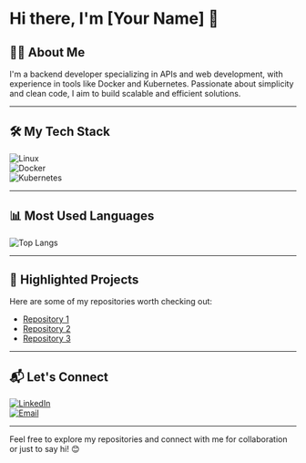 # Hi there, I'm [Your Name] 👋

## 👨‍💻 About Me
I'm a backend developer specializing in APIs and web development, with experience in tools like Docker and Kubernetes. Passionate about simplicity and clean code, I aim to build scalable and efficient solutions.

---

## 🛠️ My Tech Stack
![Linux](https://img.shields.io/badge/Linux-%23FCC624.svg?style=flat&logo=linux&logoColor=black)  
![Docker](https://img.shields.io/badge/Docker-%232496ED.svg?style=flat&logo=docker&logoColor=white)  
![Kubernetes](https://img.shields.io/badge/Kubernetes-%23326CE5.svg?style=flat&logo=kubernetes&logoColor=white)

---

## 📊 Most Used Languages
![Top Langs](https://github-readme-stats.vercel.app/api/top-langs/?username=NathanPSS&layout=compact&theme=radical)

---

## 🚀 Highlighted Projects

Here are some of my repositories worth checking out:

- [Repository 1](https://github.com/yourusername/repository1)
- [Repository 2](https://github.com/yourusername/repository2)
- [Repository 3](https://github.com/yourusername/repository3)

---

## 📬 Let's Connect
[![LinkedIn](https://img.shields.io/badge/LinkedIn-0077B5.svg?style=flat&logo=linkedin&logoColor=white)](https://www.linkedin.com/in/yourusername)  
[![Email](https://img.shields.io/badge/Email-D14836.svg?style=flat&logo=gmail&logoColor=white)](mailto:youremail@example.com)

---

Feel free to explore my repositories and connect with me for collaboration or just to say hi! 😊
